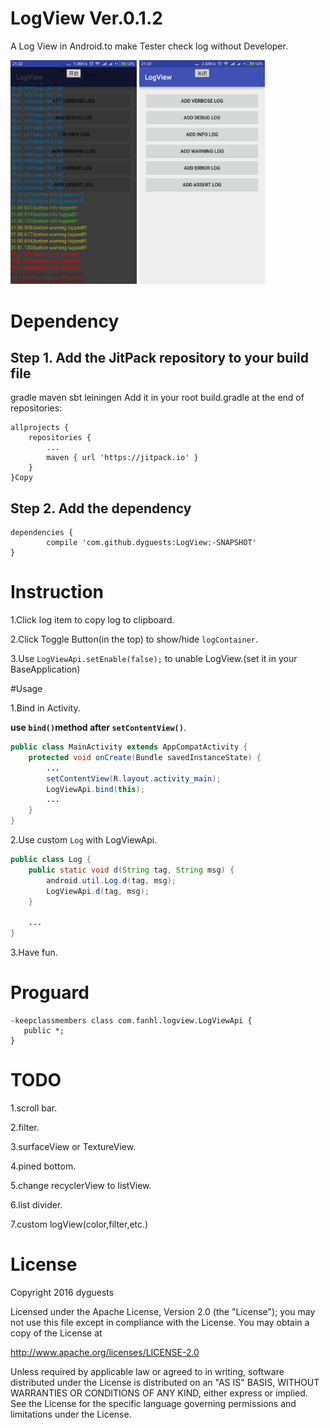 # LogView Ver.0.1.2

A Log View in Android.to make Tester check log without Developer.

<a href="./graphics/device-2016-05-08-213219.png"><img src="./graphics/device-2016-05-08-213219.png" width="40%"/></a>
<a href="./graphics/device-2016-05-08-213232.png"><img src="./graphics/device-2016-05-08-213232.png" width="40%"/></a>

# Dependency

## Step 1. Add the JitPack repository to your build file

gradle
maven
sbt
leiningen
Add it in your root build.gradle at the end of repositories:

	allprojects {
		repositories {
			...
			maven { url 'https://jitpack.io' }
		}
	}Copy
## Step 2. Add the dependency

	dependencies {
	        compile 'com.github.dyguests:LogView:-SNAPSHOT'
	}


# Instruction

1.Click log item to copy log to clipboard.

2.Click Toggle Button(in the top) to show/hide `logContainer`.

3.Use `LogViewApi.setEnable(false);` to unable LogView.(set it in your BaseApplication)

#Usage

1.Bind in Activity.

**use `bind()`method after `setContentView()`**.

```java
public class MainActivity extends AppCompatActivity {
    protected void onCreate(Bundle savedInstanceState) {
        ...
        setContentView(R.layout.activity_main);
        LogViewApi.bind(this);
        ...
    }
}
```

2.Use custom `Log` with LogViewApi.

```java
public class Log {
    public static void d(String tag, String msg) {
        android.util.Log.d(tag, msg);
        LogViewApi.d(tag, msg);
    }

    ...
}
```

3.Have fun.

# Proguard

```proguard
-keepclassmembers class com.fanhl.logview.LogViewApi {
   public *;
}
```

# TODO

1.scroll bar.

2.filter.

3.surfaceView or TextureView.

4.pined bottom.

5.change recyclerView to listView.

6.list divider.

7.custom logView(color,filter,etc.)

# License

Copyright 2016 dyguests

Licensed under the Apache License, Version 2.0 (the "License");
you may not use this file except in compliance with the License.
You may obtain a copy of the License at

   http://www.apache.org/licenses/LICENSE-2.0

Unless required by applicable law or agreed to in writing, software
distributed under the License is distributed on an "AS IS" BASIS,
WITHOUT WARRANTIES OR CONDITIONS OF ANY KIND, either express or implied.
See the License for the specific language governing permissions and
limitations under the License.

